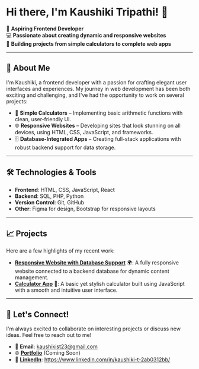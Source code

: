 # Hi there, I'm Kaushiki Tripathi! 👋

🎨 **Aspiring Frontend Developer** <br>
💻 **Passionate about creating dynamic and responsive websites** <br>
🚀 **Building projects from simple calculators to complete web apps** <br>

---

## 🌟 About Me

I'm Kaushiki, a frontend developer with a passion for crafting elegant user interfaces and experiences. My journey in web development has been both exciting and challenging, and I've had the opportunity to work on several projects:

- 🧮 **Simple Calculators** – Implementing basic arithmetic functions with clean, user-friendly UI.
- 🌐 **Responsive Websites** – Developing sites that look stunning on all devices, using HTML, CSS, JavaScript, and frameworks.
- 🗄️ **Database-Integrated Apps** – Creating full-stack applications with robust backend support for data storage.

---

## 🛠️ Technologies & Tools

- **Frontend**: HTML, CSS, JavaScript, React
- **Backend**: SQL, PHP, Python
- **Version Control**: Git, GitHub
- **Other**: Figma for design, Bootstrap for responsive layouts

---

## 📈 Projects

Here are a few highlights of my recent work:

- **[Responsive Website with Database Support](#)** 🌍: A fully responsive website connected to a backend database for dynamic content management.
- **[Calculator App](#)** 🧮: A basic yet stylish calculator built using JavaScript with a smooth and intuitive user interface.

---

## 🚀 Let's Connect!

I'm always excited to collaborate on interesting projects or discuss new ideas. Feel free to reach out to me!

- 💌 **Email**: kaushikist23@gmail.com
- 🌐 [**Portfolio**](#) (Coming Soon)
- 💼 [**LinkedIn**](#):   https://www.linkedin.com/in/kaushiki-t-2ab0312bb/
